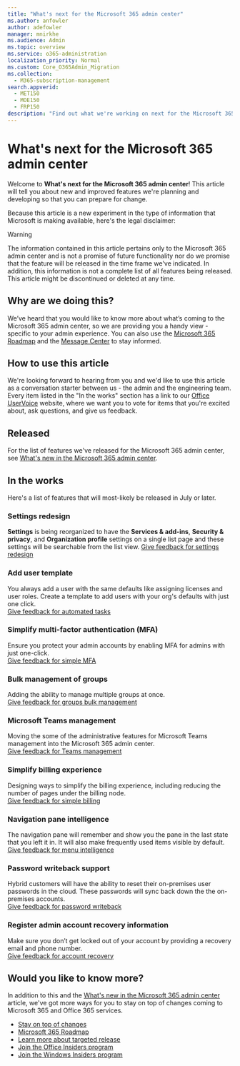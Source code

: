 ```yaml
---
title: "What's next for the Microsoft 365 admin center"
ms.author: anfowler
author: adefowler
manager: mnirkhe
ms.audience: Admin
ms.topic: overview
ms.service: o365-administration
localization_priority: Normal
ms.custom: Core_O365Admin_Migration
ms.collection:
  - M365-subscription-management
search.appverid:
  - MET150
  - MOE150
  - FRP150
description: "Find out what we're working on next for the Microsoft 365 admin center."
---
```


# What's next for the Microsoft 365 admin center

Welcome to **What's next for the Microsoft 365 admin center**! This article will tell you about new and improved features we're planning and developing so that you can prepare for change. 

Because this article is a new experiment in the type of information that Microsoft is making available, here's the legal disclaimer:
> [!WARNING]
> The information contained in this article pertains only to the Microsoft 365 admin center and is not a promise of future functionality nor do we promise that the feature will be released in the time frame we've indicated. In addition, this information is not a complete list of all features being released. This article might be discontinued or deleted at any time.

## Why are we doing this?
We’ve heard that you would like to know more about what’s coming to the Microsoft 365 admin center, so we are providing you a handy view - specific to your admin experience. You can also use the [Microsoft 365 Roadmap](https://www.microsoft.com/microsoft-365/roadmap) and the [Message Center](manage/stay-on-top-of-updates.md) to stay informed.

## How to use this article
We're looking forward to hearing from you and we'd like to use this article as a conversation starter between us - the admin and the engineering team. Every item listed in the "In the works" section has a link to our [Office UserVoice](https://office365.uservoice.com/forums/273493-office-365-admin) website, where we want you to vote for items that you're excited about, ask questions, and give us feedback.

## Released
For the list of features we've released for the Microsoft 365 admin center, see [What's new in the Microsoft 365 admin center](whats-new-in-preview.md).

## In the works
Here's a list of features that will most-likely be released in July or later. 

### Settings redesign
**Settings** is being reorganized to have the **Services & add-ins**, **Security & privacy**, and **Organization profile** settings on a single list page and these settings will be searchable from the list view. 
[Give feedback for settings redesign](https://office365.uservoice.com/forums/273493-office-365-admin/suggestions/38026780-searchable-settings)

### Add user template
You always add a user with the same defaults like assigning licenses and user roles. Create a template to add users with your org's defaults with just one click. <br>
[Give feedback for automated tasks](https://office365.uservoice.com/forums/273493-office-365-admin/suggestions/16255120-new-user-templates)

### Simplify multi-factor authentication (MFA)
Ensure you protect your admin accounts by enabling MFA for admins with just one-click.<br>
[Give feedback for simple MFA](https://office365.uservoice.com/forums/273493-office-365-admin/suggestions/35811274-baseline-policy-require-mfa-for-admins-preview)<br>

### Bulk management of groups
Adding the ability to manage multiple groups at once.<br>
[Give feedback for groups bulk management](https://office365.uservoice.com/forums/273493-office-365-admin/suggestions/12950592-please-improve-user-group-and-management-in-the-ne)

### Microsoft Teams management
Moving the some of the administrative features for Microsoft Teams management into the Microsoft 365 admin center. <br>
[Give feedback for Teams management](https://office365.uservoice.com/forums/273493-office-365-admin/suggestions/17961592-manage-all-from-one-admin-center)

### Simplify billing experience
Designing ways to simplify the billing experience, including reducing the number of pages under the billing node.<br>
[Give feedback for simple billing](https://office365.uservoice.com/forums/273493-office-365-admin/suggestions/11579520-billing)

### Navigation pane intelligence
 The navigation pane will remember and show you the pane in the last state that you left it in. It will also make frequently used items visible by default.<br>
[Give feedback for menu intelligence](https://office365.uservoice.com/forums/273493-office-365-admin/suggestions/37705138-let-the-left-nav-menu-remember-my-favorites)

### Password writeback support
Hybrid customers will have the ability to reset their on-premises user passwords in the cloud. These passwords will sync back down the the on-premises accounts. <br>
[Give feedback for password writeback](https://office365.uservoice.com/forums/273493-office-365-admin/suggestions/9496608-read-and-use-must-change-password-attribute-with)

### Register admin account recovery information
Make sure you don’t get locked out of your account by providing a recovery email and phone number.<br>
[Give feedback for account recovery](https://office365.uservoice.com/forums/273493-office-365-admin/suggestions/37800766-register-admin-account-recovery-information)

##  Would you like to know more?
In addition to this and the [What's new in the Microsoft 365 admin center](whats-new-in-preview.md) article, we've got more ways for you to stay on top of changes coming to Microsoft 365 and Office 365 services.

- [Stay on top of changes](manage/stay-on-top-of-updates.md)
- [Microsoft 365 Roadmap](https://www.microsoft.com/microsoft-365/roadmap)
- [Learn more about targeted release](manage/release-options-in-office-365.md)
- [Join the Office Insiders program](https://insider.office.com/join)
- [Join the Windows Insiders program](https://insider.windows.com)
